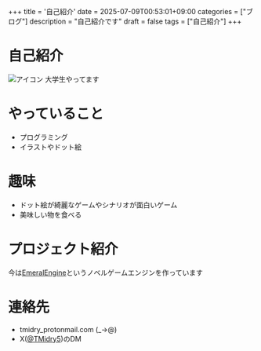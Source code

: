 +++
title = '自己紹介'
date = 2025-07-09T00:53:01+09:00
categories = ["ブログ"]
description = "自己紹介です"
draft = false
tags = ["自己紹介"]
+++

# 自己紹介
![アイコン](/img/icon.png "アイコン")
大学生やってます

# やっていること
- プログラミング
- イラストやドット絵

# 趣味
- ドット絵が綺麗なゲームやシナリオが面白いゲーム
- 美味しい物を食べる

# プロジェクト紹介
今は[EmeralEngine](https://github.com/Emeral-Engine/EmeralEngine)というノベルゲームエンジンを作っています

# 連絡先
- tmidry_protonmail.com (_→@)
- X([@TMidry5](https://x.com/TMidry5))のDM
